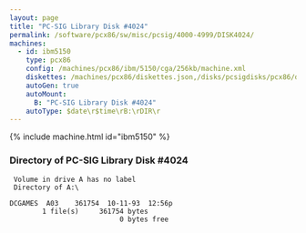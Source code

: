```yaml
---
layout: page
title: "PC-SIG Library Disk #4024"
permalink: /software/pcx86/sw/misc/pcsig/4000-4999/DISK4024/
machines:
  - id: ibm5150
    type: pcx86
    config: /machines/pcx86/ibm/5150/cga/256kb/machine.xml
    diskettes: /machines/pcx86/diskettes.json,/disks/pcsigdisks/pcx86/diskettes.json
    autoGen: true
    autoMount:
      B: "PC-SIG Library Disk #4024"
    autoType: $date\r$time\rB:\rDIR\r
---
```


{% include machine.html id="ibm5150" %}

### Directory of PC-SIG Library Disk #4024

     Volume in drive A has no label
     Directory of A:\

    DCGAMES  A03    361754  10-11-93  12:56p
            1 file(s)     361754 bytes
                               0 bytes free
